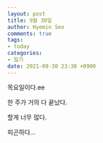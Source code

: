 ```yaml
---
layout: post
title: 9월 30일
author: Hyemin Seo
comments: true
tags:
- today
categories:
- 일기
date: 2021-09-30 23:30 +0900
---
```


목요일이다.ee

한 주가 거의 다 끝났다.

할게 너무 많다.

피곤하다...
